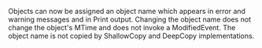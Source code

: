Objects can now be assigned an object name which appears in error and warning
messages and in Print output. Changing the object name does not change the
object's MTime and does not invoke a ModifiedEvent. The object name is not
copied by ShallowCopy and DeepCopy implementations.
